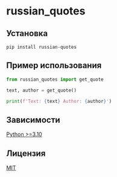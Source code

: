 # russian_quotes

## Установка
```shell
pip install russian-quotes
```

## Пример использования
```py
from russian_quotes import get_quote

text, author = get_quote()

print(f'Text: {text} Author: {author}')
```

## Зависимости

[Python >=3.10](https://www.python.org/downloads/release/python-310)

## Лицензия

[MIT](http://en.wikipedia.org/wiki/MIT_License)
